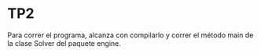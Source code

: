 # TP2

Para correr el programa, alcanza con compilarlo y correr el método main de la clase Solver del paquete engine.
